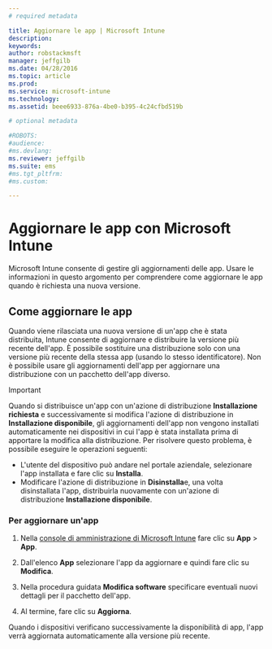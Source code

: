```yaml
---
# required metadata

title: Aggiornare le app | Microsoft Intune
description:
keywords:
author: robstackmsft
manager: jeffgilb
ms.date: 04/28/2016
ms.topic: article
ms.prod:
ms.service: microsoft-intune
ms.technology:
ms.assetid: beee6933-876a-4be0-b395-4c24cfbd519b

# optional metadata

#ROBOTS:
#audience:
#ms.devlang:
ms.reviewer: jeffgilb
ms.suite: ems
#ms.tgt_pltfrm:
#ms.custom:

---
```


# Aggiornare le app con Microsoft Intune
Microsoft Intune consente di gestire gli aggiornamenti delle app. Usare le informazioni in questo argomento per comprendere come aggiornare le app quando è richiesta una nuova versione.

## Come aggiornare le app
Quando viene rilasciata una nuova versione di un'app che è stata distribuita, Intune consente di aggiornare e distribuire la versione più recente dell'app. È possibile sostituire una distribuzione solo con una versione più recente della stessa app (usando lo stesso identificatore). Non è possibile usare gli aggiornamenti dell'app per aggiornare una distribuzione con un pacchetto dell'app diverso.

> [!IMPORTANT]
> Quando si distribuisce un'app con un'azione di distribuzione **Installazione richiesta** e successivamente si modifica l'azione di distribuzione in **Installazione disponibile**, gli aggiornamenti dell'app non vengono installati automaticamente nei dispositivi in cui l'app è stata installata prima di apportare la modifica alla distribuzione. Per risolvere questo problema, è possibile eseguire le operazioni seguenti:
> 
> -   L'utente del dispositivo può andare nel portale aziendale, selezionare l'app installata e fare clic su **Installa**.
> -   Modificare l'azione di distribuzione in **Disinstalla**e, una volta disinstallata l'app, distribuirla nuovamente con un'azione di distribuzione **Installazione disponibile**.

### Per aggiornare un'app

1.  Nella [console di amministrazione di Microsoft Intune](https://manage.microsoft.com) fare clic su **App** &gt; **App**.

2.  Dall'elenco **App** selezionare l'app da aggiornare e quindi fare clic su **Modifica**.

3.  Nella procedura guidata **Modifica software** specificare eventuali nuovi dettagli per il pacchetto dell'app.

4.  Al termine, fare clic su **Aggiorna**.

Quando i dispositivi verificano successivamente la disponibilità di app, l'app verrà aggiornata automaticamente alla versione più recente.





<!--HONumber=May16_HO2-->



